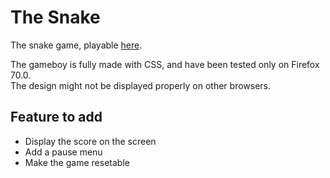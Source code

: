 # The Snake

The snake game, playable [here](https://pellul.github.io/snake/demo).

The gameboy is fully made with CSS, and have been tested only on Firefox 70.0.\
The design might not be displayed properly on other browsers.

## Feature to add

- Display the score on the screen
- Add a pause menu
- Make the game resetable
